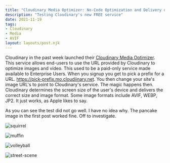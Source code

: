 ```yaml
---
title: "Cloudinary Media Optimizer: No-Code Optimization and Delivery of Visual Media"
description: "Testing Cloudinary's new FREE service"
date: 2021-11-19
tags:
- Cloudinary
- Media
- AVIF
layout: layouts/post.njk
---
```


Cloudinary in the past week launched their [Cloudinary Media Optimizer](https://cloudinary.com/blog/introducing_cloudinary_media_optimizer_automation_of_quality_and_high_performance_delivery). This service allows end-users to use the URL provided by Cloudinary to optimize images and video. This used to be a paid-only service made available to Enterprise Users.
When you signup you get to pick a prefix for a URL. https://pick-prefix.mo.cloudiinary.net. You then change your site's image URL's to point to Cloudinary's service.
The magic happens then. Cloudinary determines the screen size of the user's device and delivers the correct size and image format. Some image formats include AVIF, WEBP, JP2.
It just works, as Apple likes to say.


As you can see the test did not go well. I have no idea why.
The pancake image in the first post worked fine.
Off to investigate.

![squirrel](https://applegate-paul.mo.cloudinary.net/img/Squirrel-mountaintop.jpg)

![muffin](https://applegate-paul.mo.cloudinary.net/img/muffin.jpg)

![volleyball](https://applegate-paul.mo.cloudinary.net/img/volleyball-sunset.jpg)

![street-scene](https://applegate-paul.mo.cloudinary.net/img/street-scene-wet.jpg)

